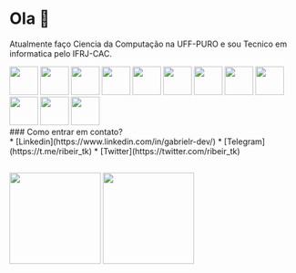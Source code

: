 # Ola 👋

Atualmente faço Ciencia da Computação na UFF-PURO e sou Tecnico em informatica pelo IFRJ-CAC.

<div>
 <img height="50em" src="https://cdn.jsdelivr.net/gh/devicons/devicon/icons/bootstrap/bootstrap-plain.svg">
 <img height="50em" src="https://cdn.jsdelivr.net/gh/devicons/devicon/icons/c/c-original.svg">
 <img height="50em" src="https://cdn.jsdelivr.net/gh/devicons/devicon/icons/css3/css3-original.svg">
 <img height="50em" src="https://cdn.jsdelivr.net/gh/devicons/devicon/icons/docker/docker-original.svg">
 <img height="50em" src="https://cdn.jsdelivr.net/gh/devicons/devicon/icons/html5/html5-original.svg">
 <img height="50em" src="https://cdn.jsdelivr.net/gh/devicons/devicon/icons/java/java-original.svg">
 <img height="50em" src="https://cdn.jsdelivr.net/gh/devicons/devicon/icons/javascript/javascript-original.svg">
 <img height="50em" src="https://cdn.jsdelivr.net/gh/devicons/devicon/icons/mysql/mysql-original.svg">
 <img height="50em" src="https://cdn.jsdelivr.net/gh/devicons/devicon/icons/python/python-original.svg">
 <img height="50em" src="https://cdn.jsdelivr.net/gh/devicons/devicon/icons/react/react-original.svg">
 <img height="50em" src="https://cdn.jsdelivr.net/gh/devicons/devicon/icons/sass/sass-original.svg">
 <img height="50em" src="https://cdn.jsdelivr.net/gh/devicons/devicon/icons/typescript/typescript-original.svg">
</div>
### Como entrar em contato?<br>
* [Linkedin](https://www.linkedin.com/in/gabrielr-dev/)
* [Telegram](https://t.me/ribeir_tk)
* [Twitter](https://twitter.com/ribeir_tk)

 ##
<div>
 <img height="160em" src="https://github-readme-stats.vercel.app/api?username=tetr4k&show_icons=true&hide=stars,issues&theme=react">
 <img height="160em" src="https://github-readme-stats.vercel.app/api/top-langs/?username=tetr4k&layout=compact&langs_count=5&theme=react&exclude_repo=LancaBolinhas&hide=Assembly,Makefile,Objective-C"
</div>
  
<!--
**Tetr4k/tetr4k** is a ✨ _special_ ✨ repository because its `README.md` (this file) appears on your GitHub profile.

Here are some ideas to get you started:

- 🔭 I’m currently working on ...
- 🌱 I’m currently learning ...
- 👯 I’m looking to collaborate on ...
- 🤔 I’m looking for help with ...
- 💬 Ask me about ...
- 📫 How to reach me: ...
- 😄 Pronouns: ...
- ⚡ Fun fact: ...
-->
